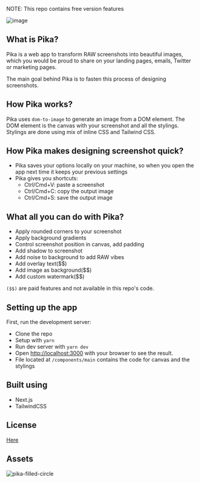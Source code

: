 NOTE: This repo contains free version features

![image](https://user-images.githubusercontent.com/14031295/170217467-01249753-6213-40c1-87b6-c39aa762f6cf.png)

## What is Pika?

Pika is a web app to transform RAW screenshots 
into beautiful images, which you would be proud to share
on your landing pages, emails, Twitter or marketing pages.

The main goal behind Pika is to fasten this process
of designing screenshots.

## How Pika works?

Pika uses `dom-to-image` to generate an image from
a DOM element. The DOM element is the canvas 
with your screenshot and all the stylings.
Stylings are done using mix of inline CSS and Tailwind CSS.

## How Pika makes designing screenshot quick?

- Pika saves your options locally on your machine, so when you open the app next time it keeps your previous settings
- Pika gives you shortcuts: 
  - Ctrl/Cmd+V: paste a screenshot
  - Ctrl/Cmd+C: copy the output image
  - Ctrl/Cmd+S: save the output image

## What all you can do with Pika?

- Apply rounded corners to your screenshot
- Apply background gradients
- Control screenshot position in canvas, add padding
- Add shadow to screenshot
- Add noise to background to add RAW vibes
- Add overlay text($$)
- Add image as background($$)
- Add custom watermark($$)

`($$)` are paid features and not available in this repo's code.

## Setting up the app

First, run the development server:

- Clone the repo
- Setup with `yarn`
- Run dev server with `yarn dev`
- Open [http://localhost:3000](http://localhost:3000) with your browser to see the result.
- File located at `/components/main` contains the code for canvas and the stylings

## Built using

- Next.js
- TailwindCSS

## License

[Here](https://github.com/rishimohan/pika/blob/main/license.md)

## Assets

![pika-filled-circle](https://user-images.githubusercontent.com/14031295/198069686-4b0853cf-f11f-4aab-9ceb-08c37f61a459.png)


